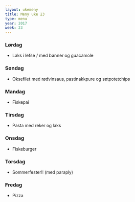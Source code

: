 ```yaml
---
layout: ukemeny
title: Meny uke 23
type: menu
year: 2017
week: 23
---
```


### Lørdag

- Laks i lefse / med bønner og guacamole

### Søndag

- Oksefilet med rødvinsaus, pastinakkpure og søtpotetchips

### Mandag

- Fiskepai

### Tirsdag

- Pasta med reker og laks

### Onsdag

- Fiskeburger

### Torsdag

- Sommerfester!! (med paraply)

### Fredag

- Pizza

